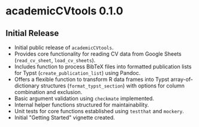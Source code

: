# academicCVtools 0.1.0

## Initial Release

*   Initial public release of `academicCVtools`.
*   Provides core functionality for reading CV data from Google Sheets (`read_cv_sheet`, `load_cv_sheets`).
*   Includes function to process BibTeX files into formatted publication lists for Typst (`create_publication_list`) using Pandoc.
*   Offers a flexible function to transform R data frames into Typst array-of-dictionary structures (`format_typst_section`) with options for column combination and exclusion.
*   Basic argument validation using `checkmate` implemented.
*   Internal helper functions structured for maintainability.
*   Unit tests for core functions established using `testthat` and `mockery`.
*   Initial "Getting Started" vignette created.
